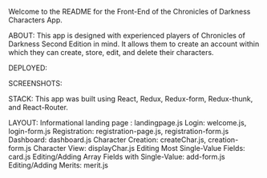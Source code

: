 Welcome to the README for the Front-End of the Chronicles of Darkness Characters App.

ABOUT:
This app is designed with experienced players of Chronicles of Darkness Second Edition in mind.
It allows them to create an account within which they can create, store, edit, and delete their
characters.

DEPLOYED:

SCREENSHOTS:

STACK:
This app was built using React, Redux, Redux-form, Redux-thunk, and React-Router.

LAYOUT:
Informational landing page : landingpage.js
Login: welcome.js, login-form.js
Registration: registration-page.js, registration-form.js
Dashboard: dashboard.js
Character Creation: createChar.js, creation-form.js
Character View: displayChar.js
Editing Most Single-Value Fields: card.js
Editing/Adding Array Fields with Single-Value: add-form.js
Editing/Adding Merits: merit.js
